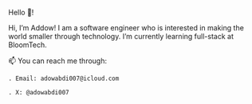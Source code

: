 Hello 👋! 

Hi, I’m Addow! I am a software engineer who is interested in making the world smaller through technology.
  I’m currently learning full-stack at BloomTech.

📫 You can reach me through:
  
    . Email: adowabdi007@icloud.com
  
    . X: @adowabdi007
